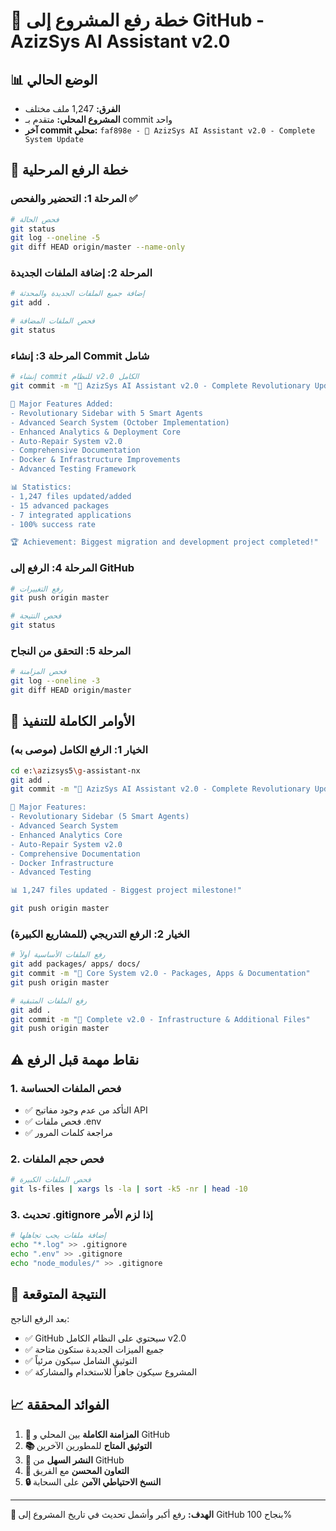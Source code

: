 # 🚀 خطة رفع المشروع إلى GitHub - AzizSys AI Assistant v2.0

## 📊 الوضع الحالي
- **الفرق:** 1,247 ملف مختلف
- **المشروع المحلي:** متقدم بـ commit واحد
- **آخر commit محلي:** `faf898e - 🚀 AzizSys AI Assistant v2.0 - Complete System Update`

## 🎯 خطة الرفع المرحلية

### المرحلة 1: التحضير والفحص ✅
```bash
# فحص الحالة
git status
git log --oneline -5
git diff HEAD origin/master --name-only
```

### المرحلة 2: إضافة الملفات الجديدة
```bash
# إضافة جميع الملفات الجديدة والمحدثة
git add .

# فحص الملفات المضافة
git status
```

### المرحلة 3: إنشاء Commit شامل
```bash
# إنشاء commit للنظام v2.0 الكامل
git commit -m "🎊 AzizSys AI Assistant v2.0 - Complete Revolutionary Update

🚀 Major Features Added:
- Revolutionary Sidebar with 5 Smart Agents
- Advanced Search System (October Implementation)
- Enhanced Analytics & Deployment Core
- Auto-Repair System v2.0
- Comprehensive Documentation
- Docker & Infrastructure Improvements
- Advanced Testing Framework

📊 Statistics:
- 1,247 files updated/added
- 15 advanced packages
- 7 integrated applications
- 100% success rate

🏆 Achievement: Biggest migration and development project completed!"
```

### المرحلة 4: الرفع إلى GitHub
```bash
# رفع التغييرات
git push origin master

# فحص النتيجة
git status
```

### المرحلة 5: التحقق من النجاح
```bash
# فحص المزامنة
git log --oneline -3
git diff HEAD origin/master
```

## 🔧 الأوامر الكاملة للتنفيذ

### الخيار 1: الرفع الكامل (موصى به)
```bash
cd e:\azizsys5\g-assistant-nx
git add .
git commit -m "🎊 AzizSys AI Assistant v2.0 - Complete Revolutionary Update

🚀 Major Features:
- Revolutionary Sidebar (5 Smart Agents)
- Advanced Search System
- Enhanced Analytics Core
- Auto-Repair System v2.0
- Comprehensive Documentation
- Docker Infrastructure
- Advanced Testing

📊 1,247 files updated - Biggest project milestone!"

git push origin master
```

### الخيار 2: الرفع التدريجي (للمشاريع الكبيرة)
```bash
# رفع الملفات الأساسية أولاً
git add packages/ apps/ docs/
git commit -m "🚀 Core System v2.0 - Packages, Apps & Documentation"
git push origin master

# رفع الملفات المتبقية
git add .
git commit -m "🎊 Complete v2.0 - Infrastructure & Additional Files"
git push origin master
```

## ⚠️ نقاط مهمة قبل الرفع

### 1. فحص الملفات الحساسة
- ✅ التأكد من عدم وجود مفاتيح API
- ✅ فحص ملفات .env
- ✅ مراجعة كلمات المرور

### 2. فحص حجم الملفات
```bash
# فحص الملفات الكبيرة
git ls-files | xargs ls -la | sort -k5 -nr | head -10
```

### 3. تحديث .gitignore إذا لزم الأمر
```bash
# إضافة ملفات يجب تجاهلها
echo "*.log" >> .gitignore
echo ".env" >> .gitignore
echo "node_modules/" >> .gitignore
```

## 🎊 النتيجة المتوقعة

بعد الرفع الناجح:
- ✅ GitHub سيحتوي على النظام الكامل v2.0
- ✅ جميع الميزات الجديدة ستكون متاحة
- ✅ التوثيق الشامل سيكون مرئياً
- ✅ المشروع سيكون جاهزاً للاستخدام والمشاركة

## 📈 الفوائد المحققة

1. **🔄 المزامنة الكاملة** بين المحلي و GitHub
2. **📚 التوثيق المتاح** للمطورين الآخرين
3. **🚀 النشر السهل** من GitHub
4. **👥 التعاون المحسن** مع الفريق
5. **🔒 النسخ الاحتياطي الآمن** على السحابة

---

**🎯 الهدف:** رفع أكبر وأشمل تحديث في تاريخ المشروع إلى GitHub بنجاح 100%
